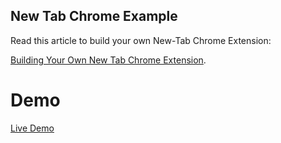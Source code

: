 ## New Tab Chrome Example

Read this article to build your own New-Tab Chrome Extension:

[Building Your Own New Tab Chrome Extension](https://web-highlights.com/blog/building-your-own-new-tab-chrome-extension/).

# Demo

[Live Demo](https://mariusbongarts.github.io/new-tab-chrome-extension/)


